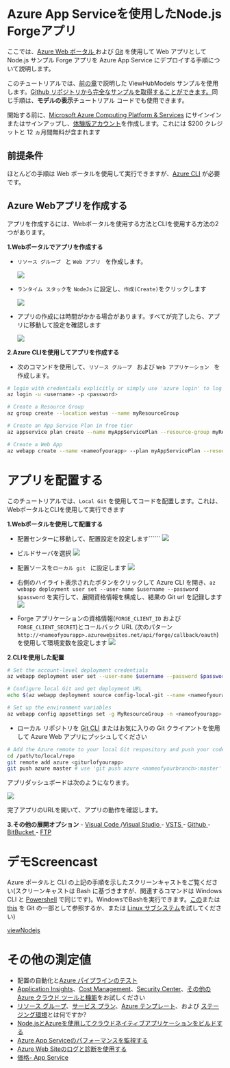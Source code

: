 # Azure App Serviceを使用したNode.js Forgeアプリ

ここでは、[Azure Web ポータル ](https://azure.microsoft.com/en-us/features/azure-portal/) および [Git](https://git-scm.com/) を使用して Web アプリとして Node.js サンプル Forge アプリを Azure App Service にデプロイする手順について説明します。

このチュートリアルでは、[前の章](tutorials/viewhubmodels)で説明した ViewHubModels サンプルを使用します。[Github リポジトリから完全なサンプルを取得することができます。](https://github.com/Autodesk-Forge/learn.forge.viewhubmodels/tree/nodejs)同じ手順は、**モデルの表示**チュートリアル コードでも使用できます。

開始する前に、[Microsoft Azure Computing Platform & Services](https://signup.azure.com/) にサインインまたはサインアップし、[体験版アカウント](https://azure.microsoft.com/en-us/free/?cdn=disable)を作成します。これには $200 クレジットと 12 ヵ月間無料が含まれます

## 前提条件

ほとんどの手順は Web ポータルを使用して実行できますが、[Azure CLI](https://docs.microsoft.com/en-us/cli/azure/install-azure-cli?view=azure-cli-latest) が必要です。

## Azure Webアプリを作成する

アプリを作成するには、Webポータルを使用する方法とCLIを使用する方法の2つがあります。

**1\.Webポータルでアプリを作成する**

- ```リソース グループ ``` と ```Web アプリ ``` を作成します。

  ![](_media/deployment/azure/create_web_app_1.png)
- ```ランタイム スタック```を ```NodeJs``` に設定し、```作成(Create)```をクリックします

  ![](_media/deployment/azure/create_web_app_node.png)
- アプリの作成には時間がかかる場合があります。すべてが完了したら、アプリに移動して設定を確認します

  ![](_media/deployment/azure/app_dashboard.png)

**2\.Azure CLIを使用してアプリを作成する**

- 次のコマンドを使用して、```リソース グループ ``` および ```Web アプリケーション ``` を作成します。

```bash
# login with credentials explicitly or simply use 'azure login' to log in with a browser session or authorisation code
az login -u <username> -p <password>

# Create a Resource Group
az group create --location westus --name myResourceGroup

# Create an App Service Plan in free tier
az appservice plan create --name myAppServicePlan --resource-group myResourceGroup --sku FREE

# Create a Web App
az webapp create --name <nameofyourapp> --plan myAppServicePlan --resource-group myResourceGroup
```

# アプリを配置する

このチュートリアルでは、```Local Git``` を使用してコードを配置します。これは、WebポータルとCLIを使用して実行できます

**1\.Webポータルを使用して配置する**

- 配置センターに移動して、配置設定を設定します`````` ![](_media/deployment/azure/deployment_settings_1.png)

- ビルドサーバを選択 ![](_media/deployment/azure/deployment_settings_kudu.png)

- 配置ソースを```ローカル git ``` に設定します ![](_media/deployment/azure/deployment_settings_localgit_1.png)

- 右側のハイライト表示されたボタンをクリックして Azure CLI を開き、```az webapp deployment user set --user-name $username --password $password``` を実行して、展開資格情報を構成し、結果の Git url を記録します ![](_media/deployment/azure/deployment_settings_azure.png)

- Forge アプリケーションの資格情報(```FORGE_CLIENT_ID``` および ```FORGE_CLIENT_SECRET```)とコールバック URL (次のパターン ```http://<nameofyourapp>.azurewebsites.net/api/forge/callback/oauth```)を使用して環境変数を設定します ![](_media/deployment/azure/portalAppSettings.png)

**2\.CLIを使用した配置**

``` bash
# Set the account-level deployment credentials
az webapp deployment user set --user-name $username --password $password

# Configure local Git and get deployment URL
echo $(az webapp deployment source config-local-git --name <nameofyourapp> --resource-group <nameofyourresourcegroup> --query url --output tsv)

# Set up the environment variables
az webapp config appsettings set -g MyResourceGroup -n <nameofyourapp> --settings FORGE_CLIENT_ID=<yourForgeAppClientID> FORGE_CLIENT_SECRET=<yourForgeAppSecret> FORGE_CLIENT_SECRET=<yourForgeAppSecret> FORGE_CALLBACK_URL=<yourCallbackURL>
```

- ローカル リポジトリを [Git CLI](https://git-scm.com/book/en/v2/Getting-Started-The-Command-Line) またはお気に入りの Git クライアントを使用して Azure Web アプリにプッシュしてください

```bash
# Add the Azure remote to your local Git respository and push your code
cd /path/to/local/repo
git remote add azure <giturlofyourapp>
git push azure master # use 'git push azure <nameofyourbranch>:master' if you would like to push other local branches than master
```

アプリダッシュボードは次のようになります。

![](_media/deployment/azure/app_dashboard.png)

完了アプリのURLを開いて、アプリの動作を確認します。

**3\.その他の展開オプション** - [Visual Code ](https://azure.microsoft.com/en-us/blog/visual-studio-code-and-azure-app-service-a-perfect-fit/)/[Visual Studio ](../node) - [VSTS ](https://docs.microsoft.com/en-us/labs/devops/deployazurefunctionswithvsts/) - [Github ](https://blogs.msdn.microsoft.com/benjaminperkins/2017/05/10/deploy-github-source-code-repositories-to-an-azure-app-service/) - [BitBucket ](https://confluence.atlassian.com/bitbucket/deploy-to-microsoft-azure-900820699.html) - [FTP](https://docs.microsoft.com/en-us/azure/app-service/deploy-ftp)

# デモScreencast

Azure ポータルと CLI の上記の手順を示したスクリーンキャストをご覧ください(スクリーンキャストは Bash に基づきますが、関連するコマンドは Windows CLI と [Powershell](https://docs.microsoft.com/en-us/powershell/scripting/getting-started/getting-started-with-windows-powershell) で同じです)。WindowsでBashを実行できます。[この](http://mingw.org/wiki/msys)または [this](https://gitforwindows.org/) を Git の一部として参照するか、または [Linux サブシステム](https://docs.microsoft.com/en-us/windows/wsl/install-win10)を試してください)

[viewNodejs](https://www.youtube.com/embed/h_b_te0Iza0 ':include :type=iframe width=100% height=400px')

# その他の測定値
- 配置の自動化と[Azure パイプラインのテスト](https://docs.microsoft.com/en-us/azure/devops/pipelines/languages/javascript?view=vsts)
- [Application Insights](https://azure.microsoft.com/en-us/services/monitor/)、[Cost Management](https://portal.azure.com/#blade/Microsoft_Azure_Billing/ModernBillingMenuBlade/Overview)、[Security Center](https://portal.azure.com/#blade/Microsoft_Azure_Security/SecurityMenuBlade/18)、[その他の Azure クラウド ツールと機能](https://azure.microsoft.com/en-us/services/)をお試しください
- [リソース グループ](https://docs.microsoft.com/en-us/azure/azure-resource-manager/resource-group-overview)、[サービス プラン](https://azure.microsoft.com/en-us/pricing/details/app-service/plans/)、[Azure テンプレート](https://azure.microsoft.com/en-us/resources/templates/)、および [ステージング環境](https://docs.microsoft.com/en-us/azure/app-service/deploy-staging-slots)とは何ですか?
- [Node.jsとAzureを使用してクラウドネイティブアプリケーションをビルドする](https://azure.microsoft.com/en-us/resources/building-cloud-native-applications-with-node-js-and-azure/en-us/)
- [Azure App Serviceのパフォーマンスを監視する](https://docs.microsoft.com/en-us/azure/application-insights/app-insights-azure-web-apps)
- [Azure Web Siteのログと診断を使用する](https://azure.microsoft.com/en-us/resources/videos/azure-web-site-logging-and-diagnostics/)
- [価格- App Service](https://azure.microsoft.com/en-us/pricing/details/app-service/windows/)
